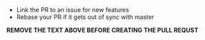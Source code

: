 * Link the PR to an issue for new features
* Rebase your PR if it gets out of sync with master

**REMOVE THE TEXT ABOVE BEFORE CREATING THE PULL REQUST**
